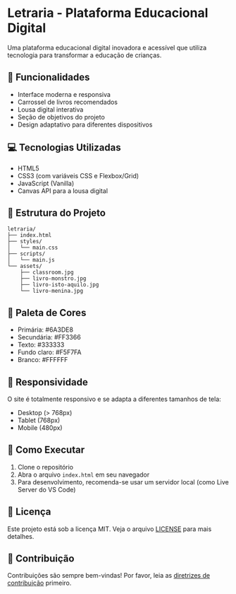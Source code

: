 # Letraria - Plataforma Educacional Digital

Uma plataforma educacional digital inovadora e acessível que utiliza tecnologia para transformar a educação de crianças.

## 🚀 Funcionalidades

- Interface moderna e responsiva
- Carrossel de livros recomendados
- Lousa digital interativa
- Seção de objetivos do projeto
- Design adaptativo para diferentes dispositivos

## 💻 Tecnologias Utilizadas

- HTML5
- CSS3 (com variáveis CSS e Flexbox/Grid)
- JavaScript (Vanilla)
- Canvas API para a lousa digital

## 📁 Estrutura do Projeto

```
letraria/
├── index.html
├── styles/
│   └── main.css
├── scripts/
│   └── main.js
└── assets/
    ├── classroom.jpg
    ├── livro-monstro.jpg
    ├── livro-isto-aquilo.jpg
    └── livro-menina.jpg
```

## 🎨 Paleta de Cores

- Primária: #6A3DE8
- Secundária: #FF3366
- Texto: #333333
- Fundo claro: #F5F7FA
- Branco: #FFFFFF

## 📱 Responsividade

O site é totalmente responsivo e se adapta a diferentes tamanhos de tela:
- Desktop (> 768px)
- Tablet (768px)
- Mobile (480px)

## 🔧 Como Executar

1. Clone o repositório
2. Abra o arquivo `index.html` em seu navegador
3. Para desenvolvimento, recomenda-se usar um servidor local (como Live Server do VS Code)

## 📝 Licença

Este projeto está sob a licença MIT. Veja o arquivo [LICENSE](LICENSE) para mais detalhes.

## 👥 Contribuição

Contribuições são sempre bem-vindas! Por favor, leia as [diretrizes de contribuição](CONTRIBUTING.md) primeiro. 